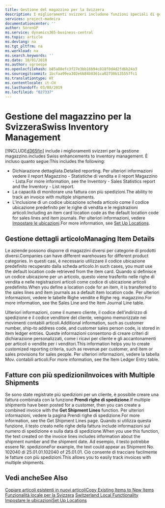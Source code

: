 ```yaml
---
title: Gestione del magazzino per la Svizzera
description: I miglioramenti svizzeri includono funzioni speciali di gestione magazzino.
services: project-madeira
documentationcenter: ''
author: SorenGP
ms.service: dynamics365-business-central
ms.topic: article
ms.devlang: na
ms.tgt_pltfrm: na
ms.workload: na
ms.search.keywords: ''
ms.date: 10/01/2018
ms.author: sgroespe
ms.openlocfilehash: b85a88efc3f27e3bb16b94c818f0d4d2fd6b24a3
ms.sourcegitcommit: 1bcfaa99ea302e6b84b8361ca02730b135557fc1
ms.translationtype: HT
ms.contentlocale: it-CH
ms.lasthandoff: 03/08/2019
ms.locfileid: "827337"
---
```

# <a name="swiss-inventory-management"></a><span data-ttu-id="11429-103">Gestione del magazzino per la Svizzera</span><span class="sxs-lookup"><span data-stu-id="11429-103">Swiss Inventory Management</span></span>
[!INCLUDE[d365fin](../../includes/d365fin_md.md)] <span data-ttu-id="11429-104">include i miglioramenti svizzeri per la gestione magazzino.</span><span class="sxs-lookup"><span data-stu-id="11429-104">includes Swiss enhancements to inventory management.</span></span> <span data-ttu-id="11429-105">È incluso quanto segue:</span><span class="sxs-lookup"><span data-stu-id="11429-105">This includes the following:</span></span>  

- <span data-ttu-id="11429-106">Dichiarazione dettagliata.</span><span class="sxs-lookup"><span data-stu-id="11429-106">Detailed reporting.</span></span>  <span data-ttu-id="11429-107">Per ulteriori informazioni vedere il report Magazzino - Statistiche di vendita e il report Magazzino - Lista.</span><span class="sxs-lookup"><span data-stu-id="11429-107">For more information, see the Inventory - Sales Statistics report and the Inventory - List report.</span></span>  
- <span data-ttu-id="11429-108">La capacità di monitorare una fattura con più spedizioni.</span><span class="sxs-lookup"><span data-stu-id="11429-108">The ability to track an invoice with multiple shipments.</span></span>  
- <span data-ttu-id="11429-109">L'inclusione di un codice ubicazione scheda articolo come il codice ubicazione predefinito per le righe di vendita e le registrazioni articoli.</span><span class="sxs-lookup"><span data-stu-id="11429-109">Including an item card location code as the default location code for sales lines and item journals.</span></span> <span data-ttu-id="11429-110">Per ulteriori informazioni, vedere [Impostare le ubicazioni](../../inventory-how-setup-locations.md).</span><span class="sxs-lookup"><span data-stu-id="11429-110">For more information, see [Set Up Locations](../../inventory-how-setup-locations.md).</span></span>

## <a name="managing-item-details"></a><span data-ttu-id="11429-111">Gestione dettagli articolo</span><span class="sxs-lookup"><span data-stu-id="11429-111">Managing Item Details</span></span>  
<span data-ttu-id="11429-112">Le aziende possono disporre di magazzini diversi per categorie di prodotti diversi.</span><span class="sxs-lookup"><span data-stu-id="11429-112">Companies can have different warehouses for different product categories.</span></span> <span data-ttu-id="11429-113">In questi casi, è necessario utilizzare il codice ubicazione predefinito recuperato dalla scheda articolo.</span><span class="sxs-lookup"><span data-stu-id="11429-113">In such cases, you must use the default location code retrieved from the item card.</span></span> <span data-ttu-id="11429-114">Quando si definisce un codice ubicazione per un articolo, questo viene trasferito nelle righe di vendita e nelle registrazioni articoli come codice di ubicazione articoli predefinito.</span><span class="sxs-lookup"><span data-stu-id="11429-114">When you define a location code for an item, it is transferred to the sales lines and item journals as a default item location code.</span></span> <span data-ttu-id="11429-115">Per ulteriori informazioni, vedere le tabelle Righe vendite e Righe reg. magazzino.</span><span class="sxs-lookup"><span data-stu-id="11429-115">For more information, see the Sales Line and the Item Journal Line table.</span></span>  

<span data-ttu-id="11429-116">Ulteriori informazioni, come il numero cliente, il codice dell'indirizzo di spedizione e il codice venditore del cliente, vengono memorizzate nei movimenti contabili articoli.</span><span class="sxs-lookup"><span data-stu-id="11429-116">Additional information, such as customer number, ship-to address code, and customer sales person code, is stored in item ledger entries.</span></span> <span data-ttu-id="11429-117">Queste informazioni consentono di creare criteri di dichiarazione personalizzati, come i ricavi per cliente e gli accantonamenti per articoli o vendite per i venditori.</span><span class="sxs-lookup"><span data-stu-id="11429-117">This information helps you to create customized reporting criteria, such as revenue per customer, and item or sales provisions for sales people.</span></span> <span data-ttu-id="11429-118">Per ulteriori informazioni, vedere la tabella Mov. contabili articoli.</span><span class="sxs-lookup"><span data-stu-id="11429-118">For more information, see the Item Ledger Entry table.</span></span>  

## <a name="invoices-with-multiple-shipments"></a><span data-ttu-id="11429-119">Fatture con più spedizioni</span><span class="sxs-lookup"><span data-stu-id="11429-119">Invoices with Multiple Shipments</span></span>  
<span data-ttu-id="11429-120">Se sono state registrate più spedizioni per un cliente, è possibile creare una fattura combinata con la funzione **Prendi righe di spedizione**.</span><span class="sxs-lookup"><span data-stu-id="11429-120">If multiple shipments have been posted for a customer, then you can create a combined invoice with the **Get Shipment Lines** function.</span></span> <span data-ttu-id="11429-121">Per ulteriori informazioni, vedere la pagina Prendi righe di spedizione.</span><span class="sxs-lookup"><span data-stu-id="11429-121">For more information, see the Get Shipment Lines page.</span></span> <span data-ttu-id="11429-122">Quando si utilizza questa funzione, il testo creato nelle righe della fattura include informazioni sul numero di spedizione e sulla data di spedizione.</span><span class="sxs-lookup"><span data-stu-id="11429-122">When you use this function, the text created on the invoice lines includes information about the shipment number and the shipment date.</span></span> <span data-ttu-id="11429-123">Ad esempio, il testo potrebbe essere Nr. spedizione</span><span class="sxs-lookup"><span data-stu-id="11429-123">For example, the text could appear as Shipment No.</span></span> <span data-ttu-id="11429-124">102040 di 25.01.01.</span><span class="sxs-lookup"><span data-stu-id="11429-124">102040 of 25.01.01.</span></span> <span data-ttu-id="11429-125">Ciò consente di tracciare facilmente le fatture con più spedizioni.</span><span class="sxs-lookup"><span data-stu-id="11429-125">This allows you to easily track invoices with multiple shipments.</span></span>  

## <a name="see-also"></a><span data-ttu-id="11429-126">Vedi anche</span><span class="sxs-lookup"><span data-stu-id="11429-126">See Also</span></span>  
 [<span data-ttu-id="11429-127">Copiare articoli esistenti in nuovi articoli</span><span class="sxs-lookup"><span data-stu-id="11429-127">Copy Existing Items to New Items</span></span>](how-to-copy-existing-items-to-new-items.md)  
 <span data-ttu-id="11429-128">[Funzionalità locale per la Svizzera](switzerland-local-functionality.md) </span><span class="sxs-lookup"><span data-stu-id="11429-128">[Switzerland Local Functionality](switzerland-local-functionality.md) </span></span>  
 [<span data-ttu-id="11429-129">Impostare le ubicazioni</span><span class="sxs-lookup"><span data-stu-id="11429-129">Set Up Locations</span></span>](../../inventory-how-setup-locations.md)
